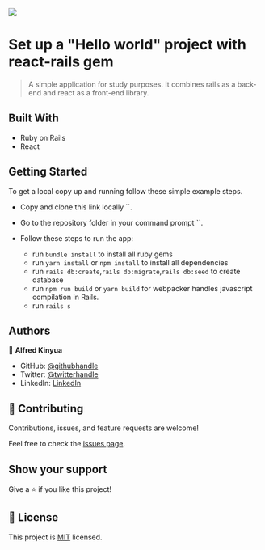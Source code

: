 ![](https://img.shields.io/badge/Microverse-blueviolet)

# Set up a "Hello world" project with react-rails gem

> A simple application for study purposes. It combines rails as a back-end and react as a front-end library.

## Built With

- Ruby on Rails
- React

## Getting Started

To get a local copy up and running follow these simple example steps.

- Copy and clone this link locally ``.
- Go to the repository folder in your command prompt ``.

- Follow these steps to run the app:
  - run `bundle install` to install all ruby gems
  - run `yarn install` or `npm install` to install all dependencies
  - run `rails db:create`,`rails db:migrate`,`rails db:seed` to create database
  - run `npm run build` or `yarn build` for webpacker handles javascript compilation in Rails.
  - run `rails s`

## Authors

👤 **Alfred Kinyua**

- GitHub: [@githubhandle](https://github.com/Alfred-KInyua)
- Twitter: [@twitterhandle](https://twitter.com/alfkinyua)
- LinkedIn: [LinkedIn](https://www.linkedin.com/in/alfred-kinyua/)

## 🤝 Contributing

Contributions, issues, and feature requests are welcome!

Feel free to check the [issues page](../../issues/).

## Show your support

Give a ⭐️ if you like this project!

## 📝 License

This project is [MIT](./MIT.md) licensed.
